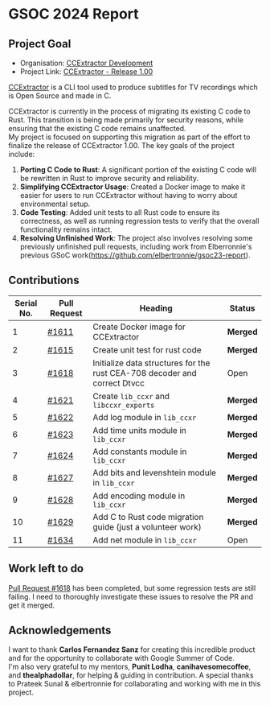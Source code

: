 # GSOC 2024 Report
## Project Goal
- Organisation: [CCExtractor Development](https://summerofcode.withgoogle.com/programs/2024/organizations/ccextractor-development)
- Project Link: [CCExtractor - Release 1.00](https://summerofcode.withgoogle.com/programs/2024/projects/Jhtnoefj)

[CCExtractor](https://github.com/CCExtractor/ccextractor) is a CLI tool used to produce subtitles for TV recordings which is Open Source and made in C. 

CCExtractor is currently in the process of migrating its existing C code to Rust. This transition is being made primarily for security reasons, while ensuring that the existing C code remains unaffected.  
My project is focused on supporting this migration as part of the effort to finalize the release of CCExtractor 1.00. The key goals of the project include:
1. **Porting C Code to Rust**: A significant portion of the existing C code will be rewritten in Rust to improve security and reliability.
2. **Simplifying CCExtractor Usage**: Created a Docker image to make it easier for users to run CCExtractor without having to worry about environmental setup.
3. **Code Testing**: Added unit tests to all Rust code to ensure its correctness, as well as running regression tests to verify that the overall functionality remains intact.
4. **Resolving Unfinished Work**: The project also involves resolving some previously unfinished pull requests, including work from Elberronnie's previous GSoC work(https://github.com/elbertronnie/gsoc23-report).

## Contributions
| Serial No. | Pull Request                                                  | Heading                                                                   | Status     |
| ---------- | ------------------------------------------------------------- | ------------------------------------------------------------------------- | ---------- |
| 1          | [#1611](https://github.com/CCExtractor/ccextractor/pull/1611) | Create Docker image for CCExtractor                                       | **Merged** |
| 2          | [#1615](https://github.com/CCExtractor/ccextractor/pull/1615) | Create unit test for rust code                                            | **Merged** |
| 3          | [#1618](https://github.com/CCExtractor/ccextractor/pull/1618) | Initialize data structures for the rust CEA-708 decoder and correct Dtvcc | Open       |
| 4          | [#1621](https://github.com/CCExtractor/ccextractor/pull/1621) | Create `lib_ccxr` and `libccxr_exports`                                   | **Merged** |
| 5          | [#1622](https://github.com/CCExtractor/ccextractor/pull/1622) | Add log module in `lib_ccxr`                                              | **Merged** |
| 6          | [#1623](https://github.com/CCExtractor/ccextractor/pull/1623) | Add time units module in `lib_ccxr`                                       | **Merged** |
| 7          | [#1624](https://github.com/CCExtractor/ccextractor/pull/1624) | Add constants module in `lib_ccxr`                                        | **Merged** |
| 8          | [#1627](https://github.com/CCExtractor/ccextractor/pull/1627) | Add bits and levenshtein module in `lib_ccxr`                             | **Merged** |
| 9          | [#1628](https://github.com/CCExtractor/ccextractor/pull/1628) | Add encoding module in `lib_ccxr`                                         | **Merged** |
| 10         | [#1629](https://github.com/CCExtractor/ccextractor/pull/1629) | Add C to Rust code migration guide (just a volunteer work)                | **Merged** |
| 11         | [#1634](https://github.com/CCExtractor/ccextractor/pull/1634) | Add net module in `lib_ccxr`                                              | Open       |

## Work left to do
[Pull Request #1618](https://github.com/CCExtractor/ccextractor/pull/1618) has been completed, but some regression tests are still failing. I need to thoroughly investigate these issues to resolve the PR and get it merged.

## Acknowledgements
I want to thank **Carlos Fernandez Sanz** for creating this incredible product and for the opportunity to collaborate with Google Summer of Code.  
I'm also very grateful to my mentors, **Punit Lodha**, **canihavesomecoffee**, and **thealphadollar**, for helping & guiding in contribution. 
A special thanks to Prateek Sunal & elbertronnie for collaborating and working with me in this project.
